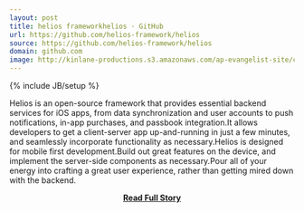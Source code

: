 ```yaml
---
layout: post
title: helios frameworkhelios · GitHub
url: https://github.com/helios-framework/helios
source: https://github.com/helios-framework/helios
domain: github.com
image: http://kinlane-productions.s3.amazonaws.com/ap-evangelist-site/curated/screenshots/7332_github_com.png
---
```

{% include JB/setup %}<p>Helios is an open-source framework that provides essential backend services for iOS apps, from data synchronization and user accounts to push notifications, in-app purchases, and passbook integration.It allows developers to get a client-server app up-and-running in just a few minutes, and seamlessly incorporate functionality as necessary.Helios is designed for mobile first development.Build out great features on the device, and implement the server-side components as necessary.Pour all of your energy into crafting a great user experience, rather than getting mired down with the backend.</p>
<center><p><a href="https://github.com/helios-framework/helios" style='padding:25px; font-sze:18px; font-weight: bold;'>Read Full Story</a></p></center>
